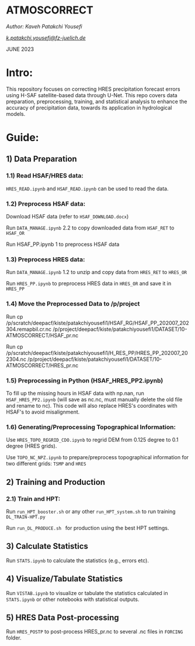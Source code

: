 # ATMOSCORRECT

_Author: Kaveh Patakchi Yousefi_

[_k.patakchi.yousefi@fz-juelich.de_](mailto:k.patakchi.yousefi@fz-juelich.de)

JUNE 2023

# Intro:

This repository focuses on correcting HRES precipitation forecast errors using H-SAF satellite-based data through U-Net. This repo covers data preparation, preprocessing, training, and statistical analysis to enhance the accuracy of precipitation data, towards its application in hydrological models.

# Guide:

## 1) Data Preparation

### 1.1) Read HSAF/HRES data:

`HRES_READ.ipynb` and `HSAF_READ.ipynb` can be used to read the data.

### 1.2) Preprocess HSAF data:

Download HSAF data (refer to `HSAF_DOWNLOAD.docx`)

Run `DATA_MANAGE.ipynb` 2.2 to copy downloaded data from `HSAF_RET` to `HSAF_OR `

Run HSAF\_PP.ipynb 1 to preprocess HSAF data

### 1.3) Preprocess HRES data:

Run `DATA_MANAGE.ipynb` 1.2 to unzip and copy data from `HRES_RET` to `HRES_OR`

Run `HRES_PP.ipynb` to preprocess HRES data in `HRES_OR` and save it in `HRES_PP`

### 1.4) Move the Preprocessed Data to /p/project

Run cp /p/scratch/deepacf/kiste/patakchiyousefi1/HSAF\_RG/HSAF\_PP\_202007\_202304.remapbil.cr.nc /p/project/deepacf/kiste/patakchiyousefi1/DATASET/10-ATMOSCORRECT/HSAF\_pr.nc

Run cp /p/scratch/deepacf/kiste/patakchiyousefi1/H\_RES\_PP/HRES\_PP\_202007\_202304.nc /p/project/deepacf/kiste/patakchiyousefi1/DATASET/10-ATMOSCORRECT/HRES\_pr.nc

### 1.5) Preprocessing in Python (HSAF\_HRES\_PP2.ipynb)

To fill up the missing hours in HSAF data with np.nan, run ` HSAF_HRES_PP2.ipynb` (will save as nc.nc, must manually delete the old file and rename to nc). This code will also replace HRES's coordinates with HSAF's to avoid misalignment.

### 1.6) Generating/Preprocessing Topographical Information:

Use ` HRES_TOPO_REGRID_CDO.ipynb ` to regrid DEM from 0.125 degree to 0.1 degree (HRES grids).

Use ` TOPO_NC_NPZ.ipynb ` to prepare/preprocess topographical information for two different grids: `TSMP` and `HRES`

## 2) Training and Production

### 2.1) Train and HPT:

Run `run_HPT_booster.sh` or any other `run_HPT_system.sh` to run training ` DL_TRAIN-HPT.py `

Run `run_DL_PRODUCE.sh ` for production using the best HPT settings.

## 3) Calculate Statistics

Run `STATS.ipynb` to calculate the statistics (e.g., errors etc).

## 4) Visualize/Tabulate Statistics

Run `VISTAB.ipynb` to visualize or tabulate the statistics calculated in `STATS.ipynb` or other notebooks with statistical outputs.

## 5) HRES Data Post-processing

Run `HRES_POSTP` to post-process HRES\_pr.nc to several .nc files in `FORCING` folder.

